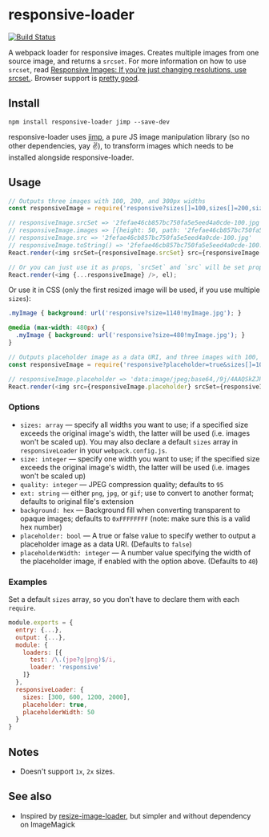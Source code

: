 # responsive-loader

[![Build Status](https://travis-ci.org/herrstucki/responsive-loader.svg?branch=master)](https://travis-ci.org/herrstucki/responsive-loader)

A webpack loader for responsive images. Creates multiple images from one source image, and returns a `srcset`. For more information on how to use `srcset`, read [Responsive Images: If you’re just changing resolutions, use srcset.](https://css-tricks.com/responsive-images-youre-just-changing-resolutions-use-srcset/). Browser support is [pretty good](http://caniuse.com/#search=srcset).

## Install

```
npm install responsive-loader jimp --save-dev
```

responsive-loader uses [jimp](https://github.com/oliver-moran/jimp), a pure JS image manipulation library (so no other dependencies, yay :v:), to transform images which needs to be installed alongside responsive-loader.

## Usage

```js
// Outputs three images with 100, 200, and 300px widths
const responsiveImage = require('responsive?sizes[]=100,sizes[]=200,sizes[]=300!myImage.jpg');

// responsiveImage.srcSet => '2fefae46cb857bc750fa5e5eed4a0cde-100.jpg 100w,2fefae46cb857bc750fa5e5eed4a0cde-200.jpg 200w,2fefae46cb857bc750fa5e5eed4a0cde-300.jpg 300w'
// responsiveImage.images => [{height: 50, path: '2fefae46cb857bc750fa5e5eed4a0cde-100.jpg', width: 100}, {height: 100, path: '2fefae46cb857bc750fa5e5eed4a0cde-200.jpg', width: 200}, {height: 150, path: '2fefae46cb857bc750fa5e5eed4a0cde-300.jpg', width: 300}]
// responsiveImage.src => '2fefae46cb857bc750fa5e5eed4a0cde-100.jpg'
// responsiveImage.toString() => '2fefae46cb857bc750fa5e5eed4a0cde-100.jpg'
React.render(<img srcSet={responsiveImage.srcSet} src={responsiveImage.src} />, el);

// Or you can just use it as props, `srcSet` and `src` will be set properly
React.render(<img {...responsiveImage} />, el);
```

Or use it in CSS (only the first resized image will be used, if you use multiple `sizes`):

```css
.myImage { background: url('responsive?size=1140!myImage.jpg'); }

@media (max-width: 480px) {
  .myImage { background: url('responsive?size=480!myImage.jpg'); }
}
```

```js
// Outputs placeholder image as a data URI, and three images with 100, 200, and 300px widths
const responsiveImage = require('responsive?placeholder=true&sizes[]=100,sizes[]=200,sizes[]=300!myImage.jpg');

// responsiveImage.placeholder => 'data:image/jpeg;base64,/9j/4AAQSkZJRgABAQAAAQABAAD/2wCEAAIBAQE…'
React.render(<img src={responsiveImage.placeholder} srcSet={responsiveImage.srcSet} />, el);
```


### Options

- `sizes: array` — specify all widths you want to use; if a specified size exceeds the original image's width, the latter will be used (i.e. images won't be scaled up). You may also declare a default `sizes` array in `responsiveLoader` in your `webpack.config.js`.
- `size: integer` — specify one width you want to use; if the specified size exceeds the original image's width, the latter will be used (i.e. images won't be scaled up)
- `quality: integer` — JPEG compression quality; defaults to `95`
- `ext: string` — either `png`, `jpg`, or `gif`; use to convert to another format; defaults to original file's extension
- `background: hex` — Background fill when converting transparent to opaque images; defaults to `0xFFFFFFFF` (note: make sure this is a valid hex number)
- `placeholder: bool` — A true or false value to specify wether to output a placeholder image as a data URI. (Defaults to `false`)
- `placeholderWidth: integer` — A number value specifying the width of the placeholder image, if enabled with the option above. (Defaults to `40`)


### Examples

Set a default `sizes` array, so you don't have to declare them with each `require`.

```js
module.exports = {
  entry: {...},
  output: {...},
  module: {
    loaders: [{
      test: /\.(jpe?g|png)$/i,
      loader: 'responsive'
    ]}
  },
  responsiveLoader: {
    sizes: [300, 600, 1200, 2000],
    placeholder: true,
    placeholderWidth: 50
  }
}
```

## Notes

- Doesn't support `1x`, `2x` sizes.

## See also

- Inspired by [resize-image-loader](https://github.com/Levelmoney/resize-image-loader), but simpler and without dependency on ImageMagick
